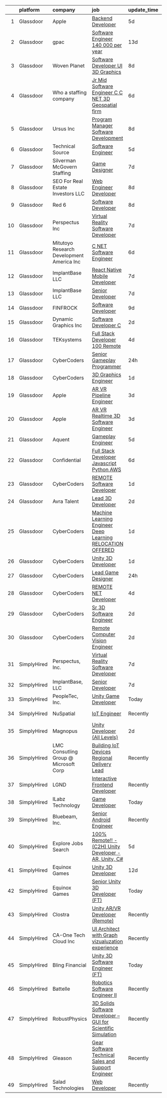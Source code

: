 

|    | platform    | company                                      | job                                                                                                                                                                                                                                                                                                                                                                                                                                                                                                                                                                                                                                                                                                                                                                                                                                                                                                                                                                                                                                                                                                                                                                                                                                                                                                                                                                                                     | update_time   | location               |
|---:|:------------|:---------------------------------------------|:--------------------------------------------------------------------------------------------------------------------------------------------------------------------------------------------------------------------------------------------------------------------------------------------------------------------------------------------------------------------------------------------------------------------------------------------------------------------------------------------------------------------------------------------------------------------------------------------------------------------------------------------------------------------------------------------------------------------------------------------------------------------------------------------------------------------------------------------------------------------------------------------------------------------------------------------------------------------------------------------------------------------------------------------------------------------------------------------------------------------------------------------------------------------------------------------------------------------------------------------------------------------------------------------------------------------------------------------------------------------------------------------------------|:--------------|:-----------------------|
|  1 | Glassdoor   | Apple                                        | [Backend Developer](https://www.glassdoor.com/partner/jobListing.htm?pos=107&ao=1110586&s=58&guid=00000181b3688715a980c41a552d7749&src=GD_JOB_AD&t=SR&vt=w&cs=1_eea2b62d&cb=1656572381325&jobListingId=1007962892009&cpc=AC285F3A3ECA6BB0&jrtk=3-0-1g6pmh1q2i39e801-1g6pmh1qjk61j800-3b36ce59d5b05ca9--6NYlbfkN0BvKrLyj5gPmtZO9T8euul8TCxuuKNOtzRJOomxnwSEodTz2Bc-sPZlC5mDe-NOaJha11SwOjgnc0fGUF0n7H888XwLQVQJI9GxGBdJOfCczw9PP2WJs-w5cadXvBhRY3d8VFI1ivJNlp5-ZTW6wrwDCuegW_PJQ5i14VSZjrhI4cukU0jDEUOGqMfJS7mwc134WtAeHLPZuHV0YANa93dk9BDH1JTffZBD1Ye1UYsm-rLvAea16-q0D-x0_E0RT_WWoo_A-YJ0_bISiLqZGBByFJqO4WUtqO2xspJa4886XgkNS6QtLPcOm_DWaBE90k-pBw904eHVNmqMxw5IxGQNyfbHcG_ZX-Xj_DLEfTrAY-_ekawZ17XGo8pLpzdiQ-jAtiZSvtxJbNZ2PFmIVL0IR-JYxDh9VyZYuEAhDl_PikNK2yPWbjiilEcbbDLRrOsOV-P7W72obrjm_MiLpsAThS4RqqdKdF3FfF-7tQXGyBBaxKKrZMsITgE8gamTho8zNjITZKY73xG6MQWBsQ8HYdohRl85akzsCA0EWytakPiMY0laYC0JIsKVT_pr3rl0TXwrrEfii8WrfnYTChdMRbugtleEhqD1G-MQuVIvLBxvDfcqgOVOq0KEGuDLDQdWaW_8LfOP0VX37b2TjZdiNLpyd6i7K_miXPFf0dJqZqHahuHnsaY9B0e4ZAQY6JPsFu-b5-o0q3z24ZcYCMJ0J1YuoJO27hCGcEc7ahHB5uOZ44yAjoAFka7Rvp4MUWbbwVsvsuFH2c8I_GsmJFrKtMpPwC0ON9l73oDSFZ95DB09afppUYKmg2gPTksqrw_CJ8J3jSiGQqwYrc1xGDR0vCW-qoiHIF8FnY9nGd3KSxxAtGHthYEeDueZrbP3aUBf-dps-rOFYFcJN90W5dEZQm2Hn4p6LuQ_JpgYF9orNgth5WrDzqTz)                                                                                                 | 5d            | San Diego, CA          |
|  2 | Glassdoor   | gpac                                         | [Software Engineer  140 000 per year](https://www.glassdoor.com/partner/jobListing.htm?pos=127&ao=1110586&s=58&guid=00000181b3688715a980c41a552d7749&src=GD_JOB_AD&t=SR&vt=w&ea=1&cs=1_87a1155e&cb=1656572381328&jobListingId=1007946432699&cpc=8795CF9063CD573D&jrtk=3-0-1g6pmh1q2i39e801-1g6pmh1qjk61j800-af8d45f23d69cf35--6NYlbfkN0CSGORWT4aO2sAliZ6jmV_qQD6A5zEpYJIEC_P5-c8k2JSegNDc0Hky6SHAPcMeSc2pZjjgz_m3n0ZrM2tdArZnSC7WOD2SGAT1gH1-S36NjTAO3GHhTEzdidjtCAJakh2pZ0iIUMcrPdVl-8EuwXlOXdnczrRLfgIf95Btp6pY4SZEhGNO1DiQRcc2EYVcozVVPXd8dFAJmqhnOMV3pz2LPRKT-9GVOBfkDX03_uxJG1Pu43jg4i1o1zpUYj3pvSXapHUfJyYEv8TL3d3ig13LphXGwYwtfZuXUT_9W4A8SeFd6tAAfIKJlBf18uScBm9QW-ThBWa-C2iuMfv0bhkiLW4jAbzW4NIoW4vOSt_THtGQ5x6SCDUfMsaqjQn3dBwuMars99ihfzDQrV6zVEgI0FPUL1rF_TZBgwxthuDoR63ucn8SdR3MKUUiXYW-1GiqUcXMmR5tMCHvqErhxnYoAel_K2EneL10ar8d3eQBr_DgO3cqzoqj2GrokQiZpoe2UxrgCkROQH5AjnKTn6cQpaOZ4T4Eq3wpu-ASLVUjTQ%3D%3D)                                                                                                                                                                                                                                                                                                                                                                                                                                                                              | 13d           | Charlotte, NC          |
|  3 | Glassdoor   | Woven Planet                                 | [Software Developer  UI 3D Graphics ](https://www.glassdoor.com/partner/jobListing.htm?pos=115&ao=1110586&s=58&guid=00000181b3688715a980c41a552d7749&src=GD_JOB_AD&t=SR&vt=w&ea=1&cs=1_dab9fbfd&cb=1656572381326&jobListingId=1007955687010&cpc=44CD5376B8534B8F&jrtk=3-0-1g6pmh1q2i39e801-1g6pmh1qjk61j800-da7d4409d741f80d--6NYlbfkN0DSgjPPcnEdvoK3uuxfISLALE6pB1FR7YSHOr_tSg5_QCn410VK5Ds4sai37YL-FnEhUvG6znOTbphGwngXcmoHQ9ABJRffHNWhLUdiDxUSHVTiGv3ojd4-sF3sJNM4xsyd01VO5GnQJyVvfpULynuHBxYqfojnCTSmBGCbjWQ81L1iddkWxQrTrGAVIXijpqzNrDlBpfAPCtlWF7UgwEPIu6wPFMqtGU85Nej6qscX6UIGQgsBWJOJ8LD5gbLRJ8y_QzERyVKANnF6XwTb66ANuBkTbBedd7eu7fd4n-F1OdHVEk5kqzI8pZf7pICmKXmUWoOjteQmAWBTUctgF2uDvFOzYI1G-OpDO-BZ-ZBq8vDBoGCWGb515ner33o3qdk16pqx19wpuiuecTc0VFQTARjny-lwgxtGVDqtwVJ1k7ZAt4hfDv-znzOvdYt_EEUWpqzOEmVxwl0VoQMgcZqPQOHMQth-KRRgvPNoGJ78e6Mv_5BXfYVA7PAw8utlQDPsUWtTtFayhf_2L5Frx6vtsjC8L_V5tVIs5yZPaUS-LmPvRFlI8UVB3mYOJhqsIvto0BAvOk1gAA%3D%3D)                                                                                                                                                                                                                                                                                                                                                                                                                                              | 8d            | San Francisco, CA      |
|  4 | Glassdoor   | Who    a staffing company                    | [Jr Mid Software Engineer   C   C   NET    3D Geospatial firm    ](https://www.glassdoor.com/partner/jobListing.htm?pos=116&ao=1110586&s=58&guid=00000181b3688715a980c41a552d7749&src=GD_JOB_AD&t=SR&vt=w&ea=1&cs=1_8981e646&cb=1656572381326&jobListingId=1007959211111&cpc=82B3195DA92CAF92&jrtk=3-0-1g6pmh1q2i39e801-1g6pmh1qjk61j800-625de26a60a44a45--6NYlbfkN0D8qe4D8speIWsVRs46h0m7IsudPd75aHHMzmLGJRCPyG-QMcvsiuXB6iu7s5abUKrKUwETLck8qCCezqhv485mPt3Q_kZI7b2gH96tQV2uN75OtnfMYlmhYFTv8n2tEn5NsykXGqWCeiWEW_wBO3twwXMmLZHhwVumMEbGRRqD1ZwGQ6mbg9pdgTouKvehbLABBayseI-tIzN82aDMl-7O2m8MhwE2KTQzDvsHk0hg5d5vKiObrwyZMZne4qlWwkKHumkZtYk8mn9Ltsk4z3AhlwLTqMPr78M6a6Nq2x72FqqZ1ksD9yuFmPzaiBbRB7oessWEUT6GRuoNW0wD9gWVsWwGUs2L7sitt52kpCK5adYvM5AWcJxrx4AzaydsINdDOZD6cbTi4rZpWv24Sjuug1bbAP1eiobxxq8XxNgw2JwarXrxfl0caUgVAdi9QewasWv87DudtHy90c5uRmI_pom5qKIcwPZsrGwqlDpUGEqTIr0wuGS5eFOzyOuF5SzW3IFmS-6fhryIc2H-i7qGyU8D5cPwN7VixzdzpIRk9g%3D%3D)                                                                                                                                                                                                                                                                                                                                                                                                                                                 | 6d            | Herndon, VA            |
|  5 | Glassdoor   | Ursus  Inc                                   | [Program Manager   Software Development](https://www.glassdoor.com/partner/jobListing.htm?pos=120&ao=1110586&s=58&guid=00000181b3688715a980c41a552d7749&src=GD_JOB_AD&t=SR&vt=w&ea=1&cs=1_92f95057&cb=1656572381327&jobListingId=1007955127998&cpc=723ADC3DFE402989&jrtk=3-0-1g6pmh1q2i39e801-1g6pmh1qjk61j800-36fcf56525232198--6NYlbfkN0CT8vBT9H5mqECx2dfLV_FONLPDKpIRssxVwtj05Tmm4rA5I0VNOPdM1oYsK66ov5ouvJivJ5tJ2SVqe3r-e5HeLsmzLzDCShG5zpORszXhBJtxPw57cW2U53V_UbSQd9JzwMjFCX02TWnl5hXdiTy7EYr6dFtbtpfAs1imD37TwjXyo9FMeYXF5abEcIqCIrfa_YzoIE0CwPbvCWK2fwkA3TiKmtrv2QdMSTNy19rr_hWY1tFZI1qXm0u119vt2JKY3XHboXIds4nDribxhprSmGA_njOu7fzlnBr-wEqxvxBxpWcWlgPlIyCurVCuCempSjl34S7EbKlv4N336eJLWn4n4fLG3ytOSG_GJjHs2BId2qfaH9Rt0uZcFJK_DKBYtjcIVn75mj3uOvtF4NCeCHRQDUQCkcJ1A9Th8kGPy4KXurOe2hbq88LcZtzR4sW30FQjDc8pwE8KQlzMItR0kaONYT6diHUiL351FmXctSp5OWU646io7P-8WmnDhGpaLZdfOf2VXfM2TD-3pD2a0vQAgzYipzQz2YsgSJuvP_stIB8NWn1FX31MX7mno7zFKladP_3Taw58TPdLbNUM2m-xKgBwYgUjwmLJHmAer9c5KwqwKt6qrA1AkVdX-3_Nt-5K1ptHyHma8IuELdz6WcfV_i3HFkmxo9e7Llc7V3RpRn1WHAjIVLdmZY1d0iYJ9U9rZlnmqn2_nwCCulGykfvsuGRNzs2W0vH87cbA3Yxr3SK3som1_2X1enKF_NXszAVRFlCc8jLnSj_DH9CexlbbDttUHJtDwdas3CRKE1pWQ2Jd-cYP06gc37_b07mdzC6OUDLjqCCxN9WqvgL9QnadL6wJqHo9WJBfi91S7MiozGQvslyhf4FjHQQQxGHW8hTxvUVhma4hjuJC6ioRraUzFvNakd6M0vXDFKVD8fGduNrq2vIbWP22Aaxltb86vVEUCd8gGi33KDMhUmrgzcVD_0_Mtk17Mi4Q5gyYapklfTR4Vk1W)       | 8d            | Burlingame, CA         |
|  6 | Glassdoor   | Technical Source                             | [Software Engineer](https://www.glassdoor.com/partner/jobListing.htm?pos=119&ao=1110586&s=58&guid=00000181b3688715a980c41a552d7749&src=GD_JOB_AD&t=SR&vt=w&ea=1&cs=1_69385e87&cb=1656572381327&jobListingId=1007961571512&cpc=6FC5BA77C9A4CD78&jrtk=3-0-1g6pmh1q2i39e801-1g6pmh1qjk61j800-38a998f66b34b28c--6NYlbfkN0BVHAVbyk02xtdsekdlTrE-4sTi7dv4b3jkPrZBtDRpMmX6F-ebl-7PLX6xGoiR0jjAZMnmRerhPS8uGsQzgG9CydPJ7lZl5noo_pRBVedVJ8bNhZsjvHTwcVuhI-z9CqrJ4lm6RRWljlxgDh51O7-xUjw1kfzByL2-3aNCQvEYsWSE0Bs0GjSZVC5Dyh699AqGBKVW3ONmCRr7nuP63xqxFLoR3CZ6ygrITMQNWFp0gh1--t_qkvF-liSVgK-LHVRJ0a8XxfDfnI8p3JtX25BLtDw7mNsKQQT8gEOQLfiT1yvrqIn5UT0oiEvueEl0OVyvKxbxPX_2r_LjHP3kQiB3mgaJif3eCsC06hX-sbhFO4Xv2TlRbFKfXNJUqJ1vmTMBMC-KYtu9cuzlXadT5l0LDo1845GSFWAeFDjlAieN-M1Zk3TJvNyUViTXcTItcLCxIPss5sz4sI3frUGWalMPv7KMzvUylcmr1RXVR10_rhhs_ldcj0UvInOb7E3sxXQ%3D)                                                                                                                                                                                                                                                                                                                                                                                                                                                                                                                                              | 5d            | Remote                 |
|  7 | Glassdoor   | Silverman McGovern Staffing                  | [Game Designer](https://www.glassdoor.com/partner/jobListing.htm?pos=117&ao=1110586&s=58&guid=00000181b3688715a980c41a552d7749&src=GD_JOB_AD&t=SR&vt=w&ea=1&cs=1_2238f16a&cb=1656572381326&jobListingId=1007957290539&cpc=84DBBAA61F05C438&jrtk=3-0-1g6pmh1q2i39e801-1g6pmh1qjk61j800-89b269772a073bc3--6NYlbfkN0Dwa6funn_zBmfmtIHdm8fVkKK5B_TJItnddu1qKbLcVKNtQnq6u1eV-3UF40GEJPcjT4xrmkgORxJTT1tfw2atO4f4SboBnuv-924LXl9FaKEVyMzdkNQJXntVqrwATgc5sSvVqsA5dDPSX4T3Onjywb--ej_SpUW57z4Uf5yfFSU75oWrDYCGzgFkIRaZ2LCM4TBbkCh6yDh7TrXlAdmvkXnbYZxzjZ4cNWvdZWh1OX8cNeQHYyML16dhGsK9zeAeMSVgxYICl85tpTPPwBF9_Jn5RxQFHj6GHvAm9WxTJzzHADTEf8ZgorxBapGqYeesstIyRL8pNe2YnVXZ7WTHciV8ZENKKlT-uf9U0UCyDusVu69yTkFsphQkFjVbd7k_lpZ1BjAnLg7SczeoziwEk6YkKARoJNzt-2AwQ1_KJ7R1hVMpNCcwzlvn8UgUzYpsqaWrg3_vC3GxX66oEK6dN6SsXziy8tfn3qrVafR_CuQYIusJ-5nx)                                                                                                                                                                                                                                                                                                                                                                                                                                                                                                                                                                | 7d            | Providence, RI         |
|  8 | Glassdoor   | SEO For Real Estate Investors LLC            | [Web Engineer Developer](https://www.glassdoor.com/partner/jobListing.htm?pos=111&ao=1110586&s=58&guid=00000181b3688715a980c41a552d7749&src=GD_JOB_AD&t=SR&vt=w&ea=1&cs=1_118f1c90&cb=1656572381326&jobListingId=1007954277644&cpc=155EB9D5185558AF&jrtk=3-0-1g6pmh1q2i39e801-1g6pmh1qjk61j800-bd2de49b0affd3e6--6NYlbfkN0DJfnl776HxIft2MNDC1rkXQ3Z9Iau6Lmi_e5Adjz34l-U_GG9K-pzeo5vzy-H4UdLvZO03n6YEIYM_j4_PppWEz64mI_MM6u70QG_oTLCevZfDnvfsA0Km-yuaa4-i4AvderyC5MVZvdVMzRZtW6D31v-pO-0kkx1-UgT_qm9vAQ8oew2zgqpoMQt5bgzBQrYAKWXqkQy4htDgrZFcyRLJjRLh7vblTiK9g6XMY24mX9X8zz0JUJ2kompj0gAhQplFexXb6iMnnvnhAjcrsAso0s_15F8HQPx58PyJcb1XfQlX1ym0SWQeVD906K5PodVmQfrgKMi67tJxX8YuNMLvcLrz2-yuK4dh0dtvqTWaG8hsPbXUFItYkljXeKvH0JSagKg_YfQP5jKL7MmlhypytpwZ-HKvySDbcy4vIvTcD-F8h1eftqWWJRWs4Alxm1GvGm1bCkG7ie24lDJaKp0EN1P8-INZhfHsQzWxAuj8FWZ_uphPRbfecGb1H1Tp2UI%3D)                                                                                                                                                                                                                                                                                                                                                                                                                                                                                                                                         | 8d            | Remote                 |
|  9 | Glassdoor   | Red 6                                        | [Software Developer](https://www.glassdoor.com/partner/jobListing.htm?pos=106&ao=1110586&s=58&guid=00000181b3688715a980c41a552d7749&src=GD_JOB_AD&t=SR&vt=w&ea=1&cs=1_6d04eb74&cb=1656572381325&jobListingId=1007954506966&cpc=F1F9710DED3F09F8&jrtk=3-0-1g6pmh1q2i39e801-1g6pmh1qjk61j800-5c4ab0b83e9db3fd--6NYlbfkN0BKgzQyzTF1Q9mOsR1amaS-juVGLjHt5Cdom-gEF9y-xS0Vel0hhr33OUoAFojkZTzCCxyAhIwoQ3SKk3r6crmKD9iTbnHnckuIkOAw5our6bD3BudqyrmfNQD5cy0RhvJxJo-ysTYFanxeGh09IpdfdRulBhDWqkk0Jq2ImeYR9SWRM0iCMeUKtOM3fPJzZToDQkDjjBhN2VKpFLv1xP7j6f3bsbJe9g4RBpKz1oyIVvpr8DcMU8GAU8zLcFJ2f2WtjNkDppmcmMeQ7hWwNvLeSmCXxgmTY48s0m22z10eKHtCaDMOMRrlfZyJuKJqEUGD7_RvBYQQ0IC9hE8w4K0IKwNSrJ1wJKV_mCCoyMsYTk4MaRNFHApSKsTr-D34AvaIrQ1H24E78790lK0SItu2v0lBf1YBIlCWMo56YytLBOLPS_311ANfPqRahLTCNjqlHD6_szhei2aj5nQ80MtRxO_qJYs7-P7tWLOokNmz-jpSz1UdeycuzN6R-yCUVbM%3D)                                                                                                                                                                                                                                                                                                                                                                                                                                                                                                                                             | 8d            | Orlando, FL            |
| 10 | Glassdoor   | Perspectus  Inc                              | [Virtual Reality Software Developer](https://www.glassdoor.com/partner/jobListing.htm?pos=101&ao=1110586&s=58&guid=00000181b3688715a980c41a552d7749&src=GD_JOB_AD&t=SR&vt=w&ea=1&cs=1_5e95028e&cb=1656572381324&jobListingId=1007956905813&cpc=7C0AF3FAC6523A09&jrtk=3-0-1g6pmh1q2i39e801-1g6pmh1qjk61j800-59e615e1742d7459--6NYlbfkN0Bi-g4OEguhQEx4pjzkmulzkFDPdVMQm6g82nLRMcVRUAXQonzRVMraztfFi3hq-X8BqNUvSruIs_Y8xqS0fJlAD7HX_UTE1_3bPg-z-tc5mDWvO6UabzGvEvNSnhODNXWlVzKfOPlPGPm5Rzd1RrLMZ_7KVNmJ-ATbBgp9dsxp-fMI4ncZVRL8Rs1widNeAvyfUoMMaaZAFpK4IoCeBOPZ-pdtZkPQENT7nHfizKEupVjt6vYxO8XhyZ86Exanf_IBJnLusWtEsZQtTl5jSUqhVvZX_AEoCOEJ2eiVZOMwkitM2OnYKeiLJwulbosG9fde2AQlV2rP4vvLmNeSD-uCHnYsrqR-Mi9mI3slNYE5KOL4GR62RVXZdW9QhNuQPaGq9y3aYBryBUMzIMn9Zb7ffLlnX3cvn_EXdn26K6qTqMvZyDm6pD2WPPCvPvmEogPD2QvGCjd7LNh5oaP-cnL8NWfXnAAAEzT_8i3zfHkoD-9EezSY21KmDIzPxyFAr9I9PPBoHiyaNgWFx-cfyQfO)                                                                                                                                                                                                                                                                                                                                                                                                                                                                                                           | 7d            | Austin, TX             |
| 11 | Glassdoor   | Mitutoyo Research   Development America  Inc | [C     NET Software Engineer](https://www.glassdoor.com/partner/jobListing.htm?pos=114&ao=1110586&s=58&guid=00000181b3688715a980c41a552d7749&src=GD_JOB_AD&t=SR&vt=w&cs=1_e86aa699&cb=1656572381325&jobListingId=1007960592717&cpc=6193B0C32834B022&jrtk=3-0-1g6pmh1q2i39e801-1g6pmh1qjk61j800-fef4ea617c31d6fb--6NYlbfkN0BvrjnhlIknunj6B5uFGHHla5BSmGDnouF8_mjReNBU2kRZZ3EzJErpFaAlNuoJv_N87ZXvynSrBQ4Va29KKcrC26oaCAz3vH684nJyddEo_rwfxb80cDQ380YeeQvK0YBecgxQaX4el9bkRqFCAjMLXy-SUerJCHmeCFaBI46JNKlJqExt3Pz2ZJLXfnx3PRZIK9f_wN4H-LBeiKd9hR1cyuYQpvDMJV28cSb0lH8-DdHM4_P5H2Q-RdAL4FTCA-0ULd0c8j0cWmymg2EU_hLAtSbySZODXXuZAfn78DF8idyzL0_ZI0CHSQYgC0woaeF-WRj5PZlkaWRef3wGxdDYABNvye-MjVgRnwvukjmfyemNoDCJ-Qmg0ggcpHluQWILe780Vg5obfW9ERudYWHi-1r_PSXytWErrgR6ExPNFcz-hqAjGric6s998xRkx-WIc-qRaqvsBkxUIkBwVacdOrves5EYjvLsPXCqFrwHVS8IRBUGFMQJuQKeDnF_NbYyRmucrreVEmvK6rtjI45srFvsflUVCqtD9Ec1zlJZmCYDVqFd35swVeJg7nmJ3ArFAtot6SEK2phFEq2l9zIFJkB3e0owweBG6Epu135a9-xmYD91iORTTKl8uTa-49qOF-DvujVqk8Cw3AWgaGaaDFCR76VNChAETfnu4ezwMxbV9EIayiIQ)                                                                                                                                                                                                                                                                                                                                                       | 6d            | Industry, CA           |
| 12 | Glassdoor   | ImplantBase  LLC                             | [React Native Mobile Developer](https://www.glassdoor.com/partner/jobListing.htm?pos=105&ao=1110586&s=58&guid=00000181b3688715a980c41a552d7749&src=GD_JOB_AD&t=SR&vt=w&ea=1&cs=1_965a08b6&cb=1656572381325&jobListingId=1007957807226&cpc=BCC169F53084E245&jrtk=3-0-1g6pmh1q2i39e801-1g6pmh1qjk61j800-5c8d0a05a8c6c5a6--6NYlbfkN0BHQbTvVCdnG9b5D_7dafPobYSDZepSIAvvxtVc087LjiNw-s6lgyJahSy1GHsxjTdHmIMK9E_40OTjVPO0ENsVyl6GMyfEVsoo29DQNBqPMsCPXjbc_KenJVHFPBx4fOd6tzIQsHCej_drai49cVorEUJqvvUxrHGJmB0kYfFXhy60oIeINEh5HdgkhMfuAq9wIxFoYKWRngoqmxLaDEIexET_huKGOC58Vtadoss2iOBjwcqjdNOxMImrobmH2lTbJ3pLAIbtd_6xARF2WRRDCds2RoC5Pn5x_s153T7zoGdF13ndHQVSAPM1u7kzunf-9uWIV8zqbbRObGbjRJ2R86G9yxuSNgIwJOd-28-u6vPl2OogDAw-Vs9kmLBOyhDDmfb9jLsiUj4jEmQlv7HLjLnDFTrS9bDlRqEN_ybcwaJUQ_So0Bn_e8FsaLRJmOh3LXBk5tah27loHiCO922T5TB65_eCO7hTH9M7gKdip4DCbAP-ZxBzMit_FeUTUHPRDiImbHo1Xw%3D%3D)                                                                                                                                                                                                                                                                                                                                                                                                                                                                                                                    | 7d            | Remote                 |
| 13 | Glassdoor   | ImplantBase  LLC                             | [Senior Developer](https://www.glassdoor.com/partner/jobListing.htm?pos=108&ao=1110586&s=58&guid=00000181b3688715a980c41a552d7749&src=GD_JOB_AD&t=SR&vt=w&ea=1&cs=1_cfa90c1a&cb=1656572381325&jobListingId=1007957820633&cpc=F7A2269C793D5877&jrtk=3-0-1g6pmh1q2i39e801-1g6pmh1qjk61j800-45a05c806a6d09c3--6NYlbfkN0BHQbTvVCdnG9b5D_7dafPobYSDZepSIAvvxtVc087LjiNw-s6lgyJaGbu7fEscQ6pZBMKEtdjxNwgmX0ciyn-BR6tE8MLSG_fBtNgqzdZIrlcnvrR-wrO9YX-yeiUAT8dLF1Ic2AHyvzhCxNBqKELpLjJWlKBiNFQYeImUzGsLe4qlT9S8ZJ2CPHHjE3WuI9npJB3oqfWgfj6L7nzdxMZr6S6pgv_ex3wRiPVMzIQL9AfelJkBc7Hf52849h3Jhfwl613sjcfFExkHoF1qsBZNMJEhieVsAXTetI3SFmgHgg6mGYptpFQt-ufV_-AhHnXsihTC0CC5vGS5i1Gx4Vxkqstd2aqnxN7Z74JFe6stx8orjjX-V_H0aJKnJuk6FfMA10t7BRlZfUrOPUxqmE0cMSKssJ6JB_KD_bwPhTrP5Z4NmKgeaPAEmDrcZ7ocOAdE5nx27gQQzyNiTnL9RjYqmxXFRaeL6pAyuN7wzvy38Zs6Sm4t4ig_)                                                                                                                                                                                                                                                                                                                                                                                                                                                                                                                                                             | 7d            | Remote                 |
| 14 | Glassdoor   | FINFROCK                                     | [Software Developer](https://www.glassdoor.com/partner/jobListing.htm?pos=104&ao=1110586&s=58&guid=00000181b3688715a980c41a552d7749&src=GD_JOB_AD&t=SR&vt=w&ea=1&cs=1_9ad614bc&cb=1656572381324&jobListingId=1007952016530&cpc=D5E11A5BC695825F&jrtk=3-0-1g6pmh1q2i39e801-1g6pmh1qjk61j800-ee4d573acd9a88a8--6NYlbfkN0C3s6SQssVyjM0TBjXC5cY90NsFTu6k7iXDnyh6Xjam_Xi16b1zYIiAexvnUjw5UU5RDi56t7-bqs_amIVvl218YWkQjOFwr-CuYRKl1Yc-4Gb46vJZqtsuOP-21dVtZbPMRzj-9vGTG7Q1BpIqmG8-P6USM6pM6GIZqpYdkCtYGUhTnHu-7kB5JqKM19sUGfBt8eL3KPaE9UgY3NIQ85cMp3wLbln405P_Vkrmmh11XPmI0y3XPcGAAU6zxCRLbcqJO7JamMsNNZlPpgjp6HH-oA2DcNe6MRIv8rnmWU8JMDnq7iSDMgiic_BcrIXilAhPCFISrQ4yvS9jSJmGDsQ2BDJ1Tx13nGZWF1Sq3v7RBmNQqIT1xtd33tQHe-m7eZEoaXhFSkRGtK_UEKiAiiF-jWJa2iQiHKi5Piiwl969KngTdX3Kdsdr9DgWTbYg5qETyk2Q7yW4vtuWVYf1k_UwOm6xH4ClVZHp-S31r-r5K4aENmc1ptHMoDPmeg6Gv8w%3D)                                                                                                                                                                                                                                                                                                                                                                                                                                                                                                                                             | 9d            | Apopka, FL             |
| 15 | Glassdoor   | Dynamic Graphics  Inc                        | [Software Developer C  ](https://www.glassdoor.com/partner/jobListing.htm?pos=103&ao=1110586&s=58&guid=00000181b3688715a980c41a552d7749&src=GD_JOB_AD&t=SR&vt=w&ea=1&cs=1_4e2d86ea&cb=1656572381324&jobListingId=1007966990287&cpc=BC94DADD91C18169&jrtk=3-0-1g6pmh1q2i39e801-1g6pmh1qjk61j800-985c606ea52ac717--6NYlbfkN0D8zH-OS32mCfLUVdqGSMwrigRLG3ouzSKCaXh7jZmpYtM7eMSA_3r0dYOkuVzBAkUP4qlhMnsmR29HOVowLS7CVzx1loPAAzCIrpjm99zkGjucQVLDnH8j5YzcyZKZ6lzz_XDlmgnuh1K_Hf_5nxMz1UO20VFshLxTT-7fNyLB3ct34-410CWDjDGNaRxePXgoxakdjXt8jvlImdLT4Y8opiiYb03DR0lAB3SiXdl7zQppVwurCnATcFQM4LXAn_BAaJqZQjBJ5mVe9D3v9Co1-Aoy-WHpWG0slQZh4bINZrl6a_zCl3iN8UxowqT5BI4LBne5veu3SnN16Bk1c9-KXAiSkbt1_oSDp-G1Ez49E9JnPIGMMGRrO2gafd6sdOuM93lQFyF6fROA1iVrQGAs6REbHxF7BAHaAAgmqWuNemIaBub_ok8e6aOgQMzVFWoBzSAvmV5PqygTLExDxwZF3joQ3iBx-0Y_WFcDyWmrU8Om1gTnaxSyAP_jDSK5fPE%3D)                                                                                                                                                                                                                                                                                                                                                                                                                                                                                                                                         | 2d            | Remote                 |
| 16 | Glassdoor   | TEKsystems                                   | [Full Stack Developer  100  Remote ](https://www.glassdoor.com/partner/jobListing.htm?pos=118&ao=1110586&s=58&guid=00000181b3688715a980c41a552d7749&src=GD_JOB_AD&t=SR&vt=w&cs=1_6da365ce&cb=1656572381326&jobListingId=1007963107769&cpc=451933188B21919D&jrtk=3-0-1g6pmh1q2i39e801-1g6pmh1qjk61j800-dd2d6808522f015a--6NYlbfkN0AuKz8EBO1xHDEL7V2YF9xF3dC_I9B9i-Zw2Jh8clPMK9BxhHDJszxSyW718EipT5My3xB9RWvC7WDHU0ow0h9pRvblyax8OxUTtalMaILp5jVWkqYx7spXz-8btzutYQSmz2NWveblO8aeSWwOdjrsGXboQ5PLDlnryxKKX6yYvnVs1-XGk4ruqVJ0L33D-Ly6bGwGKw1niM-fuNirKbNemHZMzRFF_JwxREcPsgLXU6A436EGUwdKtCD0CGHLBuIPziJWKM-hOmrGEsvEtSSv-rB7Ywm_4HqyD1ILSFy1VotIa7CCTj1cRwynKOUaupaZY6X9r6--euncIAWTZuUQFCZm39upwMyKWcRr47y0EnRmyl54ImdeT07nS7XvIT-OIYO2bV6mzcp79juNzRliU91wdaE5UourqN4lJ4lWRXW9y26X9bpt7Ar3S9yL1tl-lJl-6pW5dNCB64sCSZBPJ-8hbejE6S6m8Ru8-1w2RiQS7GDTei7lORg_gMl-13e-UjD65WesazFfJSZ5Jg3d5FEMJObdCkdqiLPUrt7rgob4ZFsJQueKApppk4-EkRnULW5MhDaCcqJKYkQKxpCl9KsPT-MG5cUsernt1nPyvzxSe41rsO9qt7KXThDxPshNaF65Z6myUcRX7C5d4Q9AziP9ncSfg1C0UPGM19yoFkeRw2j8ooQdXbA1S8xTHglL1KlM7toIe0edN4mnDL4LHShuBQuJjpCu5gIo1XjmQkM7RdHf9lDzxhlmw4fydNMjJWb53w49ncPjTrdhaPnv4DWJP1kWzzOYfkr3tPEH0yGZqAi2q72bZhQ0TQeQHznub8yAjhWo4pYWikL5eOWD7M56IVPwm7aw1iTfE7AoQ5abZdmiwrPHHwcCb70tPXDI680lL8N0qY3clEovzMh5QV7qwCydbfidYTgi7xld5L_ZTrDIAfeoyOmCXu4mksM%3D)                                                                  | 4d            | Cupertino, CA          |
| 17 | Glassdoor   | CyberCoders                                  | [Senior Gameplay Programmer](https://www.glassdoor.com/partner/jobListing.htm?pos=126&ao=1110586&s=58&guid=00000181b3688715a980c41a552d7749&src=GD_JOB_AD&t=SR&vt=w&ea=1&cs=1_ee7304c6&cb=1656572381328&jobListingId=1007971115708&cpc=F41FEAB56D215062&jrtk=3-0-1g6pmh1q2i39e801-1g6pmh1qjk61j800-d15510118bcc00db--6NYlbfkN0CpFJQzrgRR8WqXWK1qKKEqALWJw739KlKqr2H-MSI4eoBlI4EFrmor2FYZMP3muM22GLzNsMmROO3JtrznwFlignZSwBYfxVUiqa5DYT7Lr-GcBBIAyloywJQkSz8g5YwSxecb1xLBGwTuLEv3rtk1b-EeWnGdneolcZpxsXxToWVf9UftogA8CegKedGm1XcHHc5X4pNSCUa_ZxrPonFLQz4amwljg46pCSaSrbQ8HKdNpfZSUl5LX2bdRKo350OGDjvwajjyyyE1aF2DvUZOv-0S954U5UQF0a8g2R1QefyrwJTku137tGf3no4M9TCY-wujze6xMIKzBPsuqrwhUVTAJFMLSMlRhP_55uYvGsrPlVSBU16Khc5orERd6ODBx77sUJ1UcvLpK85LHEsVdt5JHec80KXJ8D3pivOKqjVEHS-AjiUHARZ7MnygjTpaGegcKXaxzFOj_KVu2srPetMs_4qjCgKwis813t9JJTOgEZPma0bsSdCPPdQV5p8l2nzM0dOZgSxzYDK_qSlykCSRTHSiP6SAblA1spkJlRVgIDqbr7JIdWfruGlx1oxJ_kiVnaJk27utKttybC8hGqnr4yFzR__9Uy7Ctov6-VQRGdORV77SfpNiQbhR0uadIxpQFh5fbN5nfoewkdgkXmlLHoSnofP80-qebQ-WWV6Fh60yNt91EaQqUu954mAoWVKsIe9c-Y_KMP8_4vlpzRB7w5iZtQOjTmBOeLH48HvX7zXgKBFrOm0L6bz4CCaiDQDnvRBNoPo6MCtK6Ati_cIHCVIjE5mlzS1E_2S5oCRkvg5Sp7KJPS7kKS1dkTDNvmYomdF7qS5oMLCrVPDMArhoP39ZQ4ZEM7HOdMplKgFvnNmNN4Tt79ZCm9EmLapSvlM7i2lT6baxEpPnA90_IFlmntq64Llfby8qKQJRLZg4SlI0gqfm6clHpazBL3zUVNeEX1cwhugV_3fssLwaFhbDV4cuqhE%3D)                                     | 24h           | Los Angeles, CA        |
| 18 | Glassdoor   | CyberCoders                                  | [3D Graphics Engineer](https://www.glassdoor.com/partner/jobListing.htm?pos=121&ao=1110586&s=58&guid=00000181b3688715a980c41a552d7749&src=GD_JOB_AD&t=SR&vt=w&ea=1&cs=1_a5d5b313&cb=1656572381327&jobListingId=1007969018244&cpc=654405A9B1E0A9F5&jrtk=3-0-1g6pmh1q2i39e801-1g6pmh1qjk61j800-54aba72dd70cd977--6NYlbfkN0CpFJQzrgRR8WqXWK1qKKEqALWJw739KlKqr2H-MSI4eoBlI4EFrmor2FYZMP3muM1Mcqu8sVXnn-bavEyLKzL3adRSVAmW376HPB7yqNdeA-12r-Mq64e3WEjZZ3inu8l5kYcvDAij3tYYWA2bGAuoyQp1VztUQIO6rmlbLO8QwrzdS_i4lbaiWncB2Rks-hBqu9ikrvXDi7EeKquz1DC6mhHTKlVoE-vykOLvMraJYVA6HuvNNfy5E7cr4cmeWi0yGfum4KF8ZJaxvpUMepgp76kxLrgrTKkL7fG-YSydnOW-o76Rt0iAzKiiqHq22xO_DXxPfPt2EsX4pT-G2vf67iZxB3fBV1hkaqWid4xksk_HlsU2R6Epr0O3hwEP_NwEgmDROHkgUacWXIPbkEU5picS1_adnX3sZmrc34faHYXxOtcfRCM_MhhuMLcRi6-KydoqWYzoc8V0mpDEulMk7LMQGmVMI4rpVg06JvmRzpwXginePEksOCovmSx9m_b1vtRNaWYBgFCB3j1QKWlGPmHofkot1k4r-xoDglc21QJhCHb5rcE10rY9AWt4VElYUpkPALTp84nMFClthhmA5TCaHGHomBKGxcM288gEVWYMgwudsRENA46aGXQdFz-wAuX0REGdj_pAQXeZdlqMtOgi_BSfrBdAcYUOu-jSxUj1TJT7finIFneK3_w0sXAAEHuPjycjn4txZzxvD98bLvbDmvQQpHrz1qi5GxgZ5NgcsYBX0CSn6BGU3UB-eB3pxu_9hl-ki70XLHc4nZelGXtm8fvjQc0IRBnT7qn4hE56mvDCHWYfktUA45pFnUPJAPeUHvSeBdpQfcUigWlfmb6Ar1neRrZXkrnX8PisSnuQXoHD17c_IdnuNyoVMjvNr_8l3CKYyj4u9hIuo64WR5Eq0QrGis9ithWu_yQzHOXevJZX9uKV-KAy6cvUv8RYkg33HlInA_cBrNM9KFxGBGM64En1tkw%3D)                                           | 1d            | Redwood City, CA       |
| 19 | Glassdoor   | Apple                                        | [AR VR Pipeline Engineer](https://www.glassdoor.com/partner/jobListing.htm?pos=113&ao=1110586&s=58&guid=00000181b3688715a980c41a552d7749&src=GD_JOB_AD&t=SR&vt=w&cs=1_59a319cb&cb=1656572381325&jobListingId=1007965233200&cpc=C4A69CCDBB3B9599&jrtk=3-0-1g6pmh1q2i39e801-1g6pmh1qjk61j800-83db76e9692ecf2f--6NYlbfkN0BvKrLyj5gPmtZO9T8euul8TCxuuKNOtzRJOomxnwSEodTz2Bc-sPZl1dBMH13w-jMnq0xDYSC5af-H5xk2q8lNPyc9LlrOwJnEK6qxG3DMPMkUhDU_mJqa_0fdsa00MUsP4DfMtlNeX2HNL33y2QEgeiu0N8lzJBQm0B43uzQmy9c6BxSibgPzY3qs9pc_k6Smbw5MNO6qWs-EaY8fQ_2Y4Y95qzp6bnNCmbCOi4hc_OlRQV2BLuJGQpF61uB4-KjQg5dTDli5XPNtXsn2DKo1nISolq6SsKC97oHlKgJsqMvyh7JU700U71wy4cT5mEEIsNVNFo6Ti96cqoh5CKjx-EozALsAEtaB89CLrUArtf7V7F0dN_R4gRY8YN1GN_qYogZo5hrCUdOh0gihhPT8Z8vByaSdZjCPTzPhCeHOxXo6WbgGhNKb5DLoA4TOkzLl5ZDVpp5Bw4Pd_bVLsUzu8WoyfoEM3auA_eYhXS4CduRu8f3tEhwgVsxPcQu3XqLAfSDBoZD1NEiepGttyI3_TZydxnQf_4txBLpTxYwBiestdJunIljqt74EPQ8B2a8IK1UDRMVTY4_NdWp6rE9w8TigprtbELt_WRKHQMYzTRsFouMmWEP-5BXRFNrWNM9zcq2j1DodOlWYjM1BFkt2RlqdjIhFHX5F2tDAiPpA0GfIijXcXVjGc1obIuEuKCWY7VKm3IFFHUQNBwP2b-oyEyVi3HgsUJYjqCyUeOWzqoPAW28sIOK8Y5XU6OOBOrrJpVhFcnQByz6gAp8bQ7d7nUMx2SzxBdMtB44zCZayU0nGbBh3zACqioVOtESy8h5tDyZR1OmkMWgROjzCLrH7Qt51abkmqtBIWjrAcZzPmPxJ-bnWYznMPW_ROOYbCfvGrF8eYpkYgvBUZIZL6OKPXZlUu3P3b3FK247Yo3_snZs1oFRoEP-RK1fMb6Z-jEI%3D)                                                                             | 3d            | Seattle, WA            |
| 20 | Glassdoor   | Apple                                        | [AR VR Realtime 3D Software Engineer](https://www.glassdoor.com/partner/jobListing.htm?pos=109&ao=1110586&s=58&guid=00000181b3688715a980c41a552d7749&src=GD_JOB_AD&t=SR&vt=w&cs=1_bd2682d8&cb=1656572381325&jobListingId=1007965233459&cpc=334ABAF5D42DC775&jrtk=3-0-1g6pmh1q2i39e801-1g6pmh1qjk61j800-ede1187821f73b81--6NYlbfkN0BvKrLyj5gPmtZO9T8euul8TCxuuKNOtzRJOomxnwSEodTz2Bc-sPZlPHrT5BCwu4S5WeNVUwKGpfqzWlzyR3V2caoCye9qtgB8dvgcP-hWUAXK1ZSZYo5AcsSqJcPox3-0oRBJHe_e0Qm7USiH36YTqbryWVJwDqN6LCX-FBc6v3NFxGi3AWeEkFxdxIlMXs5mOtzeqlVqIkmowhPV4-i-vTzn5-UH9nzxqoWuTmGakN5VIDKy-VuiA0rAYiPofqvSvV6cd4qqzZMD-T_b9eMimr8moXnyjCsRoJGEkOAXoniwxiyXUQ1QWqMlrp2ixcP4DAsO2RGOGx3Cp1PnNhKF28esTEVOmOUKwo8PKS2M0qY0nqpjY-49zdsYHiaE6a10iX_yzfKij_zSTqwhv6UkB1NLu_1Og97jVlPZBG6bWXCBXjG6tmHBD9aqx6hZF6Zrsu9uB67jBnPO395DfF0QUeZjM40Du1NJocSwYdWEb5xgk7pxTV8pDo58Iyl7JPWwGC-ftA7_rxvh0UABSYmt3M9WMYM9fVCoNkeBMm5LHobEmHVa1iqdVTmITwwzDogmc_a41X2ugVyEy5mm5LrIlm8o1v-7kYxTjH3LEQ5vzE6Bg05RSOQS70SlEFabNxwZm-TT88RR-b9WapjPytiMCMuGoaR4t_rnwLno3YGrBYZONEFklyHTWVqR027uBbLtk9aGRicrmtnWMFpbxnIAWJwE6jjb2XG1Ulz_NtLKOMl-QKTnK7EMD5_UpQGZvKNV7sE31ixtcgJZMZDCpPnwStJ7onYHAq5rVO-vnW0TvXmpFwBjUbP7MZ-k_3xeRZA4Cobig7nNlp9zoy4ZwOEhPHhXCBozHX7DEnkWULsxOn8LriSvUQARioLqVL_j_2JhgQZvhoU9oHao015ap4Z0KWiDNE0egX7AJGawZ4dsX34LEO_oXZo0KCWA2yvB25jyIU9LEegN8r4SUgg5YM96)                                               | 3d            | Boulder, CO            |
| 21 | Glassdoor   | Aquent                                       | [Gameplay Engineer](https://www.glassdoor.com/partner/jobListing.htm?pos=124&ao=1110586&s=58&guid=00000181b3688715a980c41a552d7749&src=GD_JOB_AD&t=SR&vt=w&cs=1_97831017&cb=1656572381327&jobListingId=1007962455233&cpc=B076152010A3B66C&jrtk=3-0-1g6pmh1q2i39e801-1g6pmh1qjk61j800-335414525d2c69af--6NYlbfkN0DMrcEu7yrtATojKJA7cEzGQ3FdRGWLh0CZQInL4ECGI9gD0Wolx9R2v-Aex0-GK07Knq57hB32WFdMT4R5nx0_uC7UykKIysyHgVlFU3pzolmmBipy1NLzk0Y00-1LfwNIrWnj9Ri32AyUWn9VyL8w_sagi2BsBWGnUswL-T2jFS3nacItSJbadjTno8wUkkoTWuZwD6YSySiCfanbpuAdLB11_XDvMtIyHaBYcCZeU5nqDYWqlWScoUe7um9eIjYjfbuOPe6HHl49vq5xeqV7IMK3bHKiiKzzJUiI89_04yhNTGZUF_nPfu5rp5O0Yvw_WFBr6WzK77q-kdjb8192AAVPRs59AANzcmzSCY24xrRl4_PeLWEoTKoeK_rNAHwiFR5eK2N0QJ4TLPhS1IUUn_9WzbRJlIZCl3OWwjV-tZ3dX8cFTa1s6-SZbLXfcAo%3D)                                                                                                                                                                                                                                                                                                                                                                                                                                                                                                                                                                                                                   | 5d            | Redmond, WA            |
| 22 | Glassdoor   | Confidential                                 | [Full Stack Developer Javascript  Python  AWS](https://www.glassdoor.com/partner/jobListing.htm?pos=110&ao=1110586&s=58&guid=00000181b3688715a980c41a552d7749&src=GD_JOB_AD&t=SR&vt=w&ea=1&cs=1_aa676228&cb=1656572381325&jobListingId=1007959239057&cpc=FD1C1DA32C38CFA7&jrtk=3-0-1g6pmh1q2i39e801-1g6pmh1qjk61j800-41259b2b729d167f--6NYlbfkN0Bvus4QsbB3qC1FkAHU_ESy6pxkrdl6QIjHH18gTBfOFtbCoC7Icikqa56foCOlIg-ykKKNAAHvBGbm_lxcpN1fSmxPKaXmszZGOmsoR8k0ILbB3jgBJNtEAgcaBhUzjfHB_wmYHaPfcT8KHmAU0ro8YbU9qC70BAqQ0Q2g50-wf2_Ln7iTUxMvWuMg9NjBaz7Ir7rqtd1XibBwnrm6QHM2L457eAlnkhHCHpSxartCarKDuOcWlGTD3JXFFInzcB7WUOLaKRLodP3YAdB_YXJjkAe_QdPkY-tqslj1LyLsdGasyCzqmLx1BuSY9QrLIB_kmd7BzqPpRzeSWCMKFS1mqv5z1DPDhzGMqEckqqchRtamp0lNzVgTj9jG2VbW3GexhCMLi1HOw8decwIaVgGoreDTJ1VcAJDoGtQH-IpsfLGqHItbjQsFP_SNGcgVDO4M322msdJcacOQa-ICEkHt3z2CGasU9Z1QytGPTXGR9HVrkgqm9oWdHB-dzhlzwrkfSijZQEvJujhH-e_zINTK)                                                                                                                                                                                                                                                                                                                                                                                                                                                                                                 | 6d            | Remote                 |
| 23 | Glassdoor   | CyberCoders                                  | [REMOTE Software Developer](https://www.glassdoor.com/partner/jobListing.htm?pos=123&ao=1110586&s=58&guid=00000181b3688715a980c41a552d7749&src=GD_JOB_AD&t=SR&vt=w&ea=1&cs=1_fcf65229&cb=1656572381327&jobListingId=1007969016677&cpc=F41FEAB56D215062&jrtk=3-0-1g6pmh1q2i39e801-1g6pmh1qjk61j800-51623b4a47c1253a--6NYlbfkN0CpFJQzrgRR8WqXWK1qKKEqALWJw739KlKqr2H-MSI4eoBlI4EFrmor2FYZMP3muM1Mcqu8sVXnn7noEty7dZeZq5MboFeDs7BqEveHZie9Z6stjjVeXus4WdnH5QuWYtEgTLenrUwbeSjQs7s1jqPlpL2xQRk8ThdDU4ocDlz65LtYSQd-UMYeQK8F4nMLqAGdhh2bOpUr2sMvNPK4r54tu0VfCFRZfKjMo-o4VIXCJv7esQezhnvE1xBBKx_qQb4yBKYzcZmVzV1JKWk4G5XF5yo1MVvPPZ0oRZyy6AWn3aDEQ_P81uu3rjB6j4_4XcATNbWfT6wBelxeNP8HkH5NQ-aQYFamzzC9HgPvj-qaXHOmKCW-gDzXv2ND5SRS9hmE22Jh5rG_CwtcMaLtGxApS03aiJwlrq58rrArnjDa5b7c24LdcJyie5bj853lY03h_YPQizAGMwIjuJz41_qJ9jlrWqrBsjPsctMploCrmZ1irewO5Vf2ucnIYVaEs8XdilXgnZwwktwJmzG2eNA4zXMyGv_Q6fyTziJjAacTQbmwY3ijKAO9p3PdP1IC_O_H0uSHMKOtVo9NZMKrm3tcoGy73_AGfMdj6jnC6p6MeaQixDQhF3oi1sbyhPKwHOOMZ8yymsA_BT_PmYmSR4EibDlWU6_zW9wV9obsW45w610UNym4s7Lbo7xOv3vDfy0ruzaF74rNDokrckmELSu9KNAv3QdvruDpc6K3cc7L8rcjOQaW0gY6UE4lBV05FTLRibyHNr8h3Rib8aGdJzkjnbVaicHxZsSeMypr5JxAQ7Kqrzi3Xjr0H2vhsweDIgG6svtbUx3gmCl_8L6vd7eNkaMIpl95iV4uti0aE6gnPuaN0tyXDLIVzru_wYFZQi-Faja4yhChqxuU3-F25luyugQ1nKplYzEMSLlnBkldgQZifQdB0cgPSpjT37oLluFCHDiogmgjFSPR1vi7HAMoZO9BV8aKrnafKIGs3EJVvWma8Kqgzska)                    | 1d            | Tampa, FL              |
| 24 | Glassdoor   | Avra Talent                                  | [Lead 3D Developer](https://www.glassdoor.com/partner/jobListing.htm?pos=102&ao=1110586&s=58&guid=00000181b3688715a980c41a552d7749&src=GD_JOB_AD&t=SR&vt=w&cs=1_9ad7189e&cb=1656572381324&jobListingId=1007966012501&cpc=3E251C7E648E8D76&jrtk=3-0-1g6pmh1q2i39e801-1g6pmh1qjk61j800-b9853b9a47741e88--6NYlbfkN0B9-418cCXRzcGI1omC3v1wRgm_AezucpluatJafpVZg5tLBFTmiP1LYryusOQq5x5E7k_t6mhbaBDBteuF76DBPDXHj-zp8dqgbQQdp2RawcH8pPcuSzr-wOpiabxlYDMY663W3o0DbYysVeWSZom54fdf65tNguu6stqwD7D3qU6iXxuRYDSu8OxZTVgThhuoEVHH6ECm50DaJPnqncZzsr0LRDyuzpKJTjP5FCDuo3J_1NpbgPT5kU078_u5kr4b5QvU8FOGT2y4uBl2xOd6TcumG5hNmCLdQPbqOR0tPwfY16_jOhMBFrNw-nih3HTKJt6wdBleL-8TT250hrqucusfCWzyT4kfZDVBvHJ_Kn3JMahc_7FAjbku-N3sJJr759DzeyUFbo6j3PZIMSfhOqCyLHpxNVDdI3k3rMATBIsDT_ZcWYNPFE24qTd5siE0rOVCZjN56-yHXnFauJ8l6Flzpsuk_WgEf2cGZHJPzvVZN6gKT4pngK5k4JeZSq3Nxz_lbfjPENLtInbwFM8EYXfiymSjIfKlZZ2jQx4dmk-kPkqcMU4fx93RDRt61T0DJ8NiJzPOV4V7TZTsR1otumG5rtQBxoM%3D)                                                                                                                                                                                                                                                                                                                                                                                                                                                   | 2d            | Remote                 |
| 25 | Glassdoor   | CyberCoders                                  | [Machine Learning Engineer  Deep Learning   RELOCATION OFFERED ](https://www.glassdoor.com/partner/jobListing.htm?pos=129&ao=1110586&s=58&guid=00000181b3688715a980c41a552d7749&src=GD_JOB_AD&t=SR&vt=w&ea=1&cs=1_ef7d8d09&cb=1656572381328&jobListingId=1007969017844&cpc=654405A9B1E0A9F5&jrtk=3-0-1g6pmh1q2i39e801-1g6pmh1qjk61j800-ed07b410f649d201--6NYlbfkN0CpFJQzrgRR8WqXWK1qKKEqALWJw739KlKqr2H-MSI4eoBlI4EFrmor2FYZMP3muM1Mcqu8sVXnn5xAITsqFY2gwOJ3EUufQmvDnscoWr4xP4XLOZdm1eXP-Rrncu_CNJoveQcc42QBzRCSfio7Tcpa44LyRtiTRl035HPvWkIO1RPgSMvnm2__QhFrFZtGie9J9YGZUOF4zxBkgrRM3VIG-bc8HBPzW4rOyn53hWPRzkBF-mbYACCGEIyRYLpamxiYzFRPVLsw1XJ3ZgbaC88Y9aO_owZgur4DJVsLqEq9qA90y7xws6sq8ieiNgKoVJR8jRAVxEH0Uvb9QGj0oaGGGwtfA9dMaV3pAKDd-YmLX_7ppPBooeVoYLx3Hef8lIXINd4EDVMplgTi31PhtKoXjkiFYCk6XbmBFfMd-1K_J9-grT-S6Qcsx0YgNKeNiJQntoLACf3IYp28we5zFtP3NCaUeoczTULr4nbIbg0tW-xFbjITpyYNRP6iS2DQShKA3peCSwjJmDi2rGbHhrHpM9R5_0HzBi0-S7nrFHoXWU-hst9Jhz1yJ_EqIikyDosHTgHi8xr_XdeZ5QhQmQ-cDeXPhsXDZopfO1eaUKA4P-tzAmwT4ExwSPfU9VvMluZA6hIlXT9X3WwceCfJm670MC6c_YgHpK8zsf8zSwYoB4SJdsQKxPngFc1smOzVdizirjjakQmx_4FGDDv13hMwd7Zs8jwh-p3vjkLfWNl7soktSC6sohbBjSFlrWUAkbU_BQjn9ZVwTQcjBQgJN9kwNgo78-wqoyPKfoTjs1i2-R8LoxTfI4FiSNuTy7zTuhL63Tz-JFGcerpiH4BMhK3CZXt5a4vj-ePi095IE4vPeB5t8VNUk0LZ9hVM6sFWvPedV2Xhrxx7-pRMInqsaqIMIcawlPg8bKX5dj4lZmcJjLHIjyKXkRakmuIPeOcyHI0gV7Drl3ovVQldUpNruMh65iwTctNny-E%3D) | 1d            | West Hollywood, CA     |
| 26 | Glassdoor   | CyberCoders                                  | [Unity 3D Developer](https://www.glassdoor.com/partner/jobListing.htm?pos=112&ao=1110586&s=58&guid=00000181b3688715a980c41a552d7749&src=GD_JOB_AD&t=SR&vt=w&ea=1&cs=1_e69df9af&cb=1656572381326&jobListingId=1007969017593&cpc=F41FEAB56D215062&jrtk=3-0-1g6pmh1q2i39e801-1g6pmh1qjk61j800-f2eca20abc4aaaca--6NYlbfkN0CpFJQzrgRR8WqXWK1qKKEqALWJw739KlKqr2H-MSI4eoBlI4EFrmor2FYZMP3muM1Mcqu8sVXnn_8drqtpreSqVakLGDRNvxEkXy-DVlujoMhxMUJps4ERObu3ezX79eC7jDZPnvo67jm1X7bW283Qa7RVjYpdsIafXL3X35JMamYnX2aWK7s2Jn03Nd47otT80g6FT_o9iEukpE1OABBB2Opnp6bySmXRMJ3244o4QEs29Y8dukte3Clv5VL7PX6295s_Y0Km4lcHy0UQSUhETRWUE6YBCJAxNz4afrgG32WXOyvXXPoNMTUT4aeWntA0iHIrJnrjUWreZC1KnrmzC6SfLF7gFeGYGvoZanonHbF3NiJfrO7nBRx3lxMDQv1wkBnlp-1KBAhRZo6R9AZyaLwjgMqzPsgUe2RDbFFc-fQlXPgmfa5jvgTgvTMxgHsMdvxw_4WiBjVjL-ZqjjKSyuKudJwR4zHt0BM4xRKP5OfgNSlYNEymdwYocIdbiZWz1uPdb-V4OHPYh6JQSgTXaxJrQyKWM0qoBcuQ9YftbDeJ9fXCMqp0kpoi29F3r-S8GKMLjWq_JAXj8htpD2sGuRFqBtzQtcuNNtNxmBqnwgg0dBrMzFLGzEN9C4iNbqBbSo1TTzIhmxtjRa-_n51OhNTz1m_vH0GvLFpaNEfayanLcKuyXNgMYPO3zRaenBBJ9qvrfwZec-4PAgZk3jyTpFoAp0SvmB5idgB1cknDptnUBOVvALTGRX9n2PnZyAp8MtOokSS3n1FH_suPKy5c9c6iFqwHjVK3EaVUvYZAgxAHGw2usirrrggaIxzpI_aVgDcBRUL74gjT-oy-kS8Vh4xYPpqSeUd6rETuI1jdZtQPrv6gb7Hwr89RzuZxE0YQmov7dqEf6l3dDaP0MfsmsiT0vIhGt_fW2XLVoX1ALMRdIHDtz5CUVVicxE1qjfvKItkYMR9K8PjOEIjQYyhn)                                                           | 1d            | San Jose, CA           |
| 27 | Glassdoor   | CyberCoders                                  | [Lead Game Designer](https://www.glassdoor.com/partner/jobListing.htm?pos=130&ao=1110586&s=58&guid=00000181b3688715a980c41a552d7749&src=GD_JOB_AD&t=SR&vt=w&ea=1&cs=1_3afbaf5d&cb=1656572381328&jobListingId=1007971116022&cpc=654405A9B1E0A9F5&jrtk=3-0-1g6pmh1q2i39e801-1g6pmh1qjk61j800-40a0572453b06bc5--6NYlbfkN0CpFJQzrgRR8WqXWK1qKKEqALWJw739KlKqr2H-MSI4eoBlI4EFrmor2FYZMP3muM22GLzNsMmRONATxN--73LlseZoQW-gDRQDhoQRf6dhJ71YTEejdZge7hIa0L57qSeFg6gSffO94iPDzDvwc-qFiGAG7rb5RP-9Z_CcvZ9exvH9BJXaK8-a7E8M21T3PuEax2R0GBYHsid52KMfkM6GlKXpEZB6z0Mks0y9ugsUNaoox7W6-5OkXMFGG7pG8M0SQYX686otzWQEYL8SAFAWZmL_6Gpe3T1LjgrtmtwEBOO6q9mvcWeHCfTTYXQD-pKS2mw9us-2qJ1Cmq2PXi-Rt3aM1I7Fa9PCC6ZjMmO99F3qdUPFC1hcT5AUV9np-3SBFS0H2EdoccqVHUga4oRjXGbPKPnpCfas5cD0N4o15SHWyYEVjK_N50BZwqhpwLypiVquYAPTFOizR0uls-aWwIzejKVhhJRoHkOC4Cseo5kad4l5ho2JZW32_5RKRRhGYhzF9Axwk7ImoR3_UoR6S3Psh9eZrQmdalm7ZfeFvJXuHxDbYDOLGyNqxmpIDd5JDMJMQJWeMqTzQZcHPXSuDCDXolaNcNFKMl6XaGN5j3_EbnljmVcBwgaZEVuJnjklmMKRD53QH4AadrFJhuAKNIqbGGq2wqpJwLqPQMIJmgWIb6PeDQIDHOp9SI5cjpbaJyP0sbYFUBhdE3DK2T8dY6zo1pGaglTZEkCq0rug5GXNDoVY9Wt9rhcSRitnK3KaYgBCD0qWH6IaHAm4Mb2iVytD2568scCLyMvjNsWWzsh8If-6yNlV4CX5WeZqKgWe5vbcnNUwaxbY2qWJpximGi7YT-CjO8PsrmV56SkI_0_70SXDAn5dm1VjKIw0rkqm7hMHnteK7TLxbvT3VPv9CACrU4oPPNfzRF0jSdcQWZgyjh86pResDEP2NRW35z_4G5WQ8WfwUTD9P0GyzwXHQu5TG6QMk9M%3D)                                             | 24h           | Baton Rouge, LA        |
| 28 | Glassdoor   | CyberCoders                                  | [REMOTE    NET Developer](https://www.glassdoor.com/partner/jobListing.htm?pos=122&ao=1110586&s=58&guid=00000181b3688715a980c41a552d7749&src=GD_JOB_AD&t=SR&vt=w&ea=1&cs=1_39b4f799&cb=1656572381327&jobListingId=1007963159694&cpc=F41FEAB56D215062&jrtk=3-0-1g6pmh1q2i39e801-1g6pmh1qjk61j800-2130c08be8a7974a--6NYlbfkN0CpFJQzrgRR8WqXWK1qKKEqALWJw739KlKqr2H-MSI4eoBlI4EFrmor2FYZMP3muM25-XMOHvh1y8NXSaqH9VlOJ5gNtGdz-3dc0GyZNVYsIfjK5im_BttfKXCFJYk2don6KHUkGf6CkV3t_mq5F6aeL87Dbk0Agwa_AMRJ8UpWwfIWOcBnCTmN_L95C1QxekE5hiZO4qjIkMDGlFfcLAtZ35N_7Nacg3BoCh1vouSkJ3oDmW8zSwpBBACL3cAA4FJVatzY-397ggGk7t9bt8_oDiMyttERpzlkaLgUAhZmTHC_MP1mKSdNpiut35uXUugtNSUdyCy_hIqvVpZqxrngTlqmcRaPC7QevxzJmG_Eopd_tXpou7W54kgHT0IvORNCbxz9CmxsDJksYnhFcg5uKiSknN8PXVCuTA91OJaSGErRS0-hfp_e_d5pvj9YXjPK5tFmFmFyR0nNWZG1PlCI331d4morXjoHsNOcW8M1zlupLBS76NW_JGS6eG32qdJr_TP9tJaGZXXVyPc-KLcH3h8hwWLQiSWFFIiUCePgxlyjke7bdo4ivn6-8YOdEtarKJUfwnGd8_lPewfd73ZaVoU7pbVMXjFzxKxxRJlM6pU7Boo06wNby2N-5usB6EsEb1gLNYY_35bxTz-Ai9EQVwf2hGDu-_S-cemK7SDGWJ8BPBlPPaGGXxjjJL-3Kyhe6v7z_3l0Ix51a7A-nd5sU8jC6h-2_zTIf618a1SUxiJPq4x_P2x58TJyd2_nRmi6bPuG7KSrFDH45G7RGb8xeL9Rh1ARQOV-tiUkAD7LZBCQ-YqQ4fm8bsu_KoBAkaQ7LVNHlnrsvIvxflLnz7u6AGyzPBY3pfRgCgpkWvT6fSCTE_ND-NNh4tPRNDrRFOETyGUfXVJP9abFXO44WE5FRUgZA_f3IyARwYghAolxDTbBry79FetFsDmAi1XNkQuNmHUOjpMpTNpvGKfil_jL)                                                      | 4d            | Mountain View, CA      |
| 29 | Glassdoor   | CyberCoders                                  | [Sr 3D Software Engineer](https://www.glassdoor.com/partner/jobListing.htm?pos=128&ao=1110586&s=58&guid=00000181b3688715a980c41a552d7749&src=GD_JOB_AD&t=SR&vt=w&ea=1&cs=1_6b8df44c&cb=1656572381328&jobListingId=1007966121378&cpc=F41FEAB56D215062&jrtk=3-0-1g6pmh1q2i39e801-1g6pmh1qjk61j800-b35afa11e84d4e39--6NYlbfkN0CpFJQzrgRR8WqXWK1qKKEqALWJw739KlKqr2H-MSI4eoBlI4EFrmor2FYZMP3muM1424eYp3NzfdnyG7DcKQOhhZlXUtj22PKlGwFFkWb0kJJdZSZr80nDum8L4vC44YUh2x0z0851b1tvdm53CJgO-yVAPAAQCEG9-iZ-W1Xq7jEUJgUUwuTgn_6IWMq4K4XQ7khBcGc5sISJPlmPZGNEN4u2hsgZyXX0wbAZJ1zdF9Ajm2nre9B7RU3LmCUAMn4651L8_GcTNaXeWWVrM1qNO97AwWFPNaPBRWlZ6dvICEVn-PTTs4hTD1L9_B3liw-8w-NGcOLkbJwvorHQ8jr1Lt9Z4K-6Dj-i-jK3DpcWNqKWfpjS_ArBjJgNhn9s_nwq_hqppqTWRsw83h3rO_H0O8JFbNzjiUqAZa2RrIpPYV368c_mQ13fXGRkoh1jWgFGZet_lIKwDeNhKZr32ir59ffXAJ_WD2EPdqZwWRd18EC4QDuuXd2r5R--em6Y1v0_-eub4JGjtRFYHtbzoNhqXPzq-rQE6yTW4n2iRGg1U_N8KsIB4E8VXvk2ia5_K40irue93f5Qy6w7XDtivQzhYBYWBQdOfuhmI0xSkSSFIsYgTRZX_lXxgSafPbl5Fb_HKN73xMfvAzseWelfAbrb_GI7kTOAIDQpFVCW8g2Yeqajj1DGOXkZDgs5FfZyfksDZ2X2ewVe8wQSLqSs7K8v-A0ED4DfnibL5Q89J01H8KrVOR3aTlRKZTbhpUDzwqWFOZsPkynKUxuVKHhSsGvwtWiJDZS_s8eBgAPKYqYCwIDTiVlR5rgXV3sRtUZglGqAD6c8Vh4FviDqALqoEzuJgISrKDg4OqZGgbqBF1-ozPs3QcAGOAnhN5mprLC4zCtzRE2WipeA8xJTOhDmmeXPwipnytbrguOBF93F6aXKuByjZ_mVRlA90NXiJfXQn0ayxLSNqrGh66zKMRXet5Df)                                                      | 2d            | Irvine, CA             |
| 30 | Glassdoor   | CyberCoders                                  | [Remote Computer Vision Engineer](https://www.glassdoor.com/partner/jobListing.htm?pos=125&ao=1110586&s=58&guid=00000181b3688715a980c41a552d7749&src=GD_JOB_AD&t=SR&vt=w&ea=1&cs=1_d4c553fa&cb=1656572381328&jobListingId=1007966120198&cpc=654405A9B1E0A9F5&jrtk=3-0-1g6pmh1q2i39e801-1g6pmh1qjk61j800-8758c5107ae4a91b--6NYlbfkN0CpFJQzrgRR8WqXWK1qKKEqALWJw739KlKqr2H-MSI4eoBlI4EFrmor2FYZMP3muM1424eYp3NzfUxSUl14SfRUBdOwuOXQO6B9RSl2T5O0FK7iXlR-BarPLmeRLc3VVHvoGr1OE2PKQeDDCrTTgcFGJ2qkD4vu_5Cn1-OjwZI9xwDuT3ygpSTigosRD_hZFwdeybPFODx04jCixr8ZhFx6uADoXe81mzbw2ObtvqqWW6XvQDGIQeuqTG6Z8UEPdWihnG_BNviseLFky_UeER21YOsIYJ8AZJuQ_DzxIRosdReO-BW7VSgMMF5CQcoGryQYIEiVwqDBkQPzGl0MrqQm_c5lb9a-DxDDCnoFViUdPbF1rb92rG2Hl0DxknYIWs5w50xo2YQjGTxgGapm8N7XWVywvmTH05EMk468n_dpELW23J85nx6trSOPW6KrKRZ6hRDTZMKY7XVX4CHitkc2jEUs6pHTlFfzEBAJ2WhLXSQ87qx_NFmkaqeCNfJeEGKKyN58Pdu0BB6k-26-PJwSp0Tb-hhhWo-V0goIhwRyglZG5FGlxMGhLv0g86_farNfPiDnUHWDMlk28dJxnGgOs-zbQq7tEtmgw3sFRz7IHYinzq3xkztXtjBMkOyjW19mC_h5hooMsFxOHSExzCc3rhs-GH9n6F9Iy9SBWJbiifnZM2bmGL7SHUDg3Q9QBSiUL-d_ksR4p6a8m5Dt5dOqZLjFmL58Ys22y0Mm6GDzpJ-v9jHfwQSSOVovAhBRQwLof8iEfdfEg_egrp7HdDxmpLO5kyeh5l4VIcx8SvUhQkvoOkJwZUHqmijare8vS4y3wIWANFnlSLl44tCd3aTdZVrJzOl-NBPHBr1-9gsS1A68IVLmr6LeioB-es0Xszr3cQjmnusZ3LHzk-6WGJhPbPKuY4332VBdORBcal1Ukffi4058UkZ28ezQa3pKy-rDX4OMGg8G3zbuAyTlD4HL)                                              | 2d            | Los Angeles, CA        |
| 31 | SimplyHired | Perspectus, Inc.                             | [Virtual Reality Software Developer](https://www.simplyhired.com/job/pSELpS0dIv81V9q0SmWTvF3eYJryMLBWouEdLkdymgrVwx5thIxk7A?q=3d+developer)                                                                                                                                                                                                                                                                                                                                                                                                                                                                                                                                                                                                                                                                                                                                                                                                                                                                                                                                                                                                                                                                                                                                                                                                                                                             | 7d            | Austin, TX             |
| 32 | SimplyHired | ImplantBase, LLC                             | [Senior Developer](https://www.simplyhired.com/job/9OQtJfGAiKZSkEca2nc9qGf4wpw6znpfaUfd0GbvdvCIOIes_XECVw?q=3d+developer)                                                                                                                                                                                                                                                                                                                                                                                                                                                                                                                                                                                                                                                                                                                                                                                                                                                                                                                                                                                                                                                                                                                                                                                                                                                                               | 7d            | Remote                 |
| 33 | SimplyHired | PeopleTec, Inc.                              | [Unity Game Developer](https://www.simplyhired.com/job/P52nJDGQlNfuzp-T0CBe0pSCRqOcCR1pCUr0xAlPGImJychiiWHJvQ?q=3d+developer)                                                                                                                                                                                                                                                                                                                                                                                                                                                                                                                                                                                                                                                                                                                                                                                                                                                                                                                                                                                                                                                                                                                                                                                                                                                                           | Today         | Huntsville, AL         |
| 34 | SimplyHired | NuSpatial                                    | [IoT Engineer](https://www.simplyhired.com/job/DHuBPj5p58Jt6pBDCCU4xAFTrYvkWao-YutlA-SjtkfUNixsBhKB6A?q=3d+developer)                                                                                                                                                                                                                                                                                                                                                                                                                                                                                                                                                                                                                                                                                                                                                                                                                                                                                                                                                                                                                                                                                                                                                                                                                                                                                   | Recently      | Huntsville, AL         |
| 35 | SimplyHired | Magnopus                                     | [Unity Developer (All Levels)](https://www.simplyhired.com/job/vPypX05jFCjXy9ymS1tlMhP8Zpx81wwzBDbU2anSTS_WypcGgAQCYg?q=3d+developer)                                                                                                                                                                                                                                                                                                                                                                                                                                                                                                                                                                                                                                                                                                                                                                                                                                                                                                                                                                                                                                                                                                                                                                                                                                                                   | 2d            | Los Angeles, CA        |
| 36 | SimplyHired | LMC Consutling Group @ Microsoft Corp        | [Building IoT Devices Regional Delivery Lead](https://www.simplyhired.com/job/gw5sD_8o3MJleXLHPcl6a5XsRHrkxuLAMm4JkvDivSatlisSRQLeLg?q=3d+developer)                                                                                                                                                                                                                                                                                                                                                                                                                                                                                                                                                                                                                                                                                                                                                                                                                                                                                                                                                                                                                                                                                                                                                                                                                                                    | Recently      | Remote                 |
| 37 | SimplyHired | LGND                                         | [Interactive Frontend Developer](https://www.simplyhired.com/job/QBScIrkfLz29iHNX9Wd50j4WS5fum6LpGGgXWt5srH03CbHwPcTfwg?q=3d+developer)                                                                                                                                                                                                                                                                                                                                                                                                                                                                                                                                                                                                                                                                                                                                                                                                                                                                                                                                                                                                                                                                                                                                                                                                                                                                 | Recently      | Remote                 |
| 38 | SimplyHired | ILabz Technology                             | [Game Developer](https://www.simplyhired.com/job/KazGSqiJjJ_-IuxBXLDLP0op6zvPQPTmMQPA91NaIxKN1g8DgXLq5g?q=3d+developer)                                                                                                                                                                                                                                                                                                                                                                                                                                                                                                                                                                                                                                                                                                                                                                                                                                                                                                                                                                                                                                                                                                                                                                                                                                                                                 | Today         | Remote                 |
| 39 | SimplyHired | Bluebeam, Inc.                               | [Senior Android Engineer](https://www.simplyhired.com/job/xJChIcymtiVXNZSc3ZQoZRxicUdBbX9jXXPtViLjv85lewCbbeqinQ?q=3d+developer)                                                                                                                                                                                                                                                                                                                                                                                                                                                                                                                                                                                                                                                                                                                                                                                                                                                                                                                                                                                                                                                                                                                                                                                                                                                                        | Recently      | Dallas, TX             |
| 40 | SimplyHired | Explore Jobs Search                          | [100% Remote!! - (C2H) Unity Developer - AR, Unity, C#](https://www.simplyhired.com/job/A0PH9FYz1ymcVRgrnK28tB5gSLaTJa7WP6GtALBPBVLvVCt4vV-Mww?q=3d+developer)                                                                                                                                                                                                                                                                                                                                                                                                                                                                                                                                                                                                                                                                                                                                                                                                                                                                                                                                                                                                                                                                                                                                                                                                                                          | 5d            | Denver, CO +1 location |
| 41 | SimplyHired | Equinox Games                                | [Unity 3D Developer](https://www.simplyhired.com/job/0qTZljLdc2GPkLXmDZVQAaAKyV5Aafuhe4rZdz29lOQUlvpj-qcmOA?q=3d+developer)                                                                                                                                                                                                                                                                                                                                                                                                                                                                                                                                                                                                                                                                                                                                                                                                                                                                                                                                                                                                                                                                                                                                                                                                                                                                             | 12d           | Remote                 |
| 42 | SimplyHired | Equinox Games                                | [Senior Unity 3D Developer (FT)](https://www.simplyhired.com/job/qw6cCo5EVWMtEWOMnoO-TKsiOlCEDvMG6aAxYFkCjhIWhb_nZFKXQQ?q=3d+developer)                                                                                                                                                                                                                                                                                                                                                                                                                                                                                                                                                                                                                                                                                                                                                                                                                                                                                                                                                                                                                                                                                                                                                                                                                                                                 | Today         | Remote                 |
| 43 | SimplyHired | Clostra                                      | [Unity AR/VR Developer (Remote)](https://www.simplyhired.com/job/Z1VKUCQBOT3Ts7GmKbQNA3IybBKS6Sth5WXSkNoNgd8tAb_Jg26Wpg?q=3d+developer)                                                                                                                                                                                                                                                                                                                                                                                                                                                                                                                                                                                                                                                                                                                                                                                                                                                                                                                                                                                                                                                                                                                                                                                                                                                                 | Recently      | Remote                 |
| 44 | SimplyHired | CA-One Tech Cloud Inc                        | [UI Architect with Graph vizualuzation experience](https://www.simplyhired.com/job/2MuK_2oyB6HJFd5Qs52P4rZ-CmwA0FZ5TEQKGStBYOzt6zSl2xW0HA?q=3d+developer)                                                                                                                                                                                                                                                                                                                                                                                                                                                                                                                                                                                                                                                                                                                                                                                                                                                                                                                                                                                                                                                                                                                                                                                                                                               | Recently      | Sunnyvale, CA          |
| 45 | SimplyHired | Bling Financial                              | [Unity 3D Software Engineer (FT)](https://www.simplyhired.com/job/Lbay1eXeVsj4As6ehhpvFApaU-ZOCJcMGdYfdxvuegkZSLzdcIeO_Q?q=3d+developer)                                                                                                                                                                                                                                                                                                                                                                                                                                                                                                                                                                                                                                                                                                                                                                                                                                                                                                                                                                                                                                                                                                                                                                                                                                                                | Today         | Costa Mesa, CA         |
| 46 | SimplyHired | Battelle                                     | [Robotics Software Engineer II](https://www.simplyhired.com/job/FcWHZrzSWCy82viaua-73Q3I1uJOvyq0PWbihZP8s62YmEA5hUD0SA?q=3d+developer)                                                                                                                                                                                                                                                                                                                                                                                                                                                                                                                                                                                                                                                                                                                                                                                                                                                                                                                                                                                                                                                                                                                                                                                                                                                                  | Recently      | Columbus, OH           |
| 47 | SimplyHired | RobustPhysics                                | [3D Solids Software Developer – GUI for Scientific Simulation](https://www.simplyhired.com/job/_v8LDXhO1mH4smSjB6bDeiGJDrkavisQ9NuWVXcR6XUVydRhGPz7Ug?q=3d+developer)                                                                                                                                                                                                                                                                                                                                                                                                                                                                                                                                                                                                                                                                                                                                                                                                                                                                                                                                                                                                                                                                                                                                                                                                                                   | Recently      | San Diego, CA          |
| 48 | SimplyHired | Gleason                                      | [Gear Software Technical Sales and Support Engineer](https://www.simplyhired.com/job/92NL6SKS7QhnnLI6D5PJGJPIyhKakFssQfmHV5UKh7NM60kuBz4BKw?q=3d+developer)                                                                                                                                                                                                                                                                                                                                                                                                                                                                                                                                                                                                                                                                                                                                                                                                                                                                                                                                                                                                                                                                                                                                                                                                                                             | Recently      | Rochester, NY          |
| 49 | SimplyHired | Salad Technologies                           | [Web Developer](https://www.simplyhired.com/job/fEMPgcKNxpB0cCe-jDu1MB6uMKhqgkk1q_c6S4LV1jYvW-eFPXhMzQ?q=3d+developer)                                                                                                                                                                                                                                                                                                                                                                                                                                                                                                                                                                                                                                                                                                                                                                                                                                                                                                                                                                                                                                                                                                                                                                                                                                                                                  | Recently      | Remote                 |